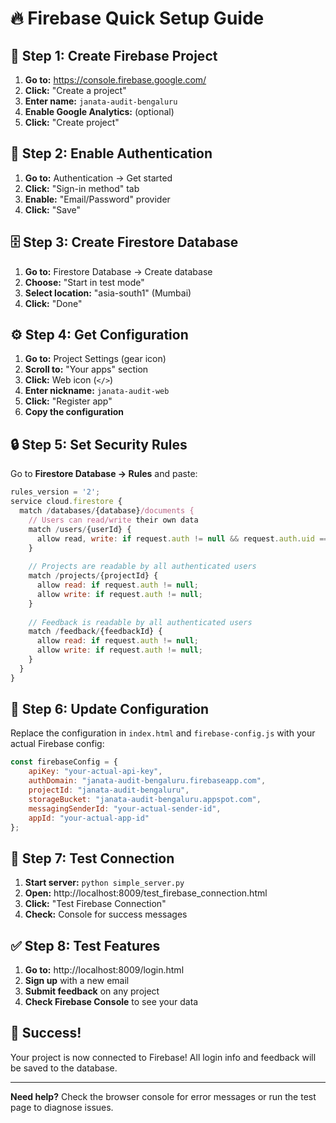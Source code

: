 # 🔥 Firebase Quick Setup Guide

## 🚀 **Step 1: Create Firebase Project**

1. **Go to:** https://console.firebase.google.com/
2. **Click:** "Create a project"
3. **Enter name:** `janata-audit-bengaluru`
4. **Enable Google Analytics:** (optional)
5. **Click:** "Create project"

## 🔐 **Step 2: Enable Authentication**

1. **Go to:** Authentication → Get started
2. **Click:** "Sign-in method" tab
3. **Enable:** "Email/Password" provider
4. **Click:** "Save"

## 🗄️ **Step 3: Create Firestore Database**

1. **Go to:** Firestore Database → Create database
2. **Choose:** "Start in test mode"
3. **Select location:** "asia-south1" (Mumbai)
4. **Click:** "Done"

## ⚙️ **Step 4: Get Configuration**

1. **Go to:** Project Settings (gear icon)
2. **Scroll to:** "Your apps" section
3. **Click:** Web icon (`</>`)
4. **Enter nickname:** `janata-audit-web`
5. **Click:** "Register app"
6. **Copy the configuration**

## 🔒 **Step 5: Set Security Rules**

Go to **Firestore Database → Rules** and paste:

```javascript
rules_version = '2';
service cloud.firestore {
  match /databases/{database}/documents {
    // Users can read/write their own data
    match /users/{userId} {
      allow read, write: if request.auth != null && request.auth.uid == userId;
    }
    
    // Projects are readable by all authenticated users
    match /projects/{projectId} {
      allow read: if request.auth != null;
      allow write: if request.auth != null;
    }
    
    // Feedback is readable by all authenticated users
    match /feedback/{feedbackId} {
      allow read: if request.auth != null;
      allow write: if request.auth != null;
    }
  }
}
```

## 📝 **Step 6: Update Configuration**

Replace the configuration in `index.html` and `firebase-config.js` with your actual Firebase config:

```javascript
const firebaseConfig = {
    apiKey: "your-actual-api-key",
    authDomain: "janata-audit-bengaluru.firebaseapp.com",
    projectId: "janata-audit-bengaluru",
    storageBucket: "janata-audit-bengaluru.appspot.com",
    messagingSenderId: "your-actual-sender-id",
    appId: "your-actual-app-id"
};
```

## 🧪 **Step 7: Test Connection**

1. **Start server:** `python simple_server.py`
2. **Open:** http://localhost:8009/test_firebase_connection.html
3. **Click:** "Test Firebase Connection"
4. **Check:** Console for success messages

## ✅ **Step 8: Test Features**

1. **Go to:** http://localhost:8009/login.html
2. **Sign up** with a new email
3. **Submit feedback** on any project
4. **Check Firebase Console** to see your data

## 🎉 **Success!**

Your project is now connected to Firebase! All login info and feedback will be saved to the database.

---

**Need help?** Check the browser console for error messages or run the test page to diagnose issues.
